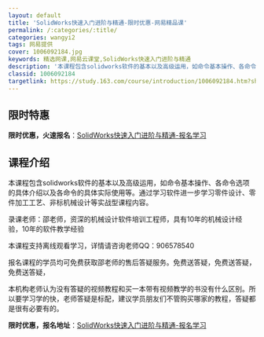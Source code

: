 ```yaml
---
layout: default
title: 'SolidWorks快速入门进阶与精通-限时优惠-网易精品课'
permalink: /:categories/:title/
categories: wangyi2
tags: 网易提供
cover: 1006092184.jpg
keywords: 精选网课,网易云课堂,SolidWorks快速入门进阶与精通
description: '本课程包含solidworks软件的基本以及高级运用，如命令基本操作、各命令选项的具体介绍以及各命令的具体实际使用等。通'
classid: 1006092184
targetlink: https://study.163.com/course/introduction/1006092184.htm?share=1&shareId=1025206652&utm_campaign=share&utm_medium=iphoneShare&utm_source=&utm_u=1025206652
---
```


## 限时特惠

**限时优惠，火速报名**：[SolidWorks快速入门进阶与精通-报名学习](https://study.163.com/course/introduction/1006092184.htm?share=1&shareId=1025206652&utm_campaign=share&utm_medium=iphoneShare&utm_source=&utm_u=1025206652)

## 课程介绍

本课程包含solidworks软件的基本以及高级运用，如命令基本操作、各命令选项的具体介绍以及各命令的具体实际使用等。通过学习软件进一步学习零件设计、零件加工工艺、非标机械设计等实战型课程内容。

录课老师：邵老师，资深的机械设计软件培训工程师，具有10年的机械设计经验，10年的软件教学经验

本课程支持离线观看学习，详情请咨询老师QQ：906578540

报名课程的学员均可免费获取邵老师的售后答疑服务。免费送答疑，免费送答疑，免费送答疑，

本机构老师认为没有答疑的视频教程和买一本带有视频教学的书没有什么区别。所以要学习学的快，老师答疑是标配，建议学员朋友们不管购买哪家的教程，答疑都是很有必要有的。

**限时优惠，报名地址**：[SolidWorks快速入门进阶与精通-报名学习](https://study.163.com/course/introduction/1006092184.htm?share=1&shareId=1025206652&utm_campaign=share&utm_medium=iphoneShare&utm_source=&utm_u=1025206652)

